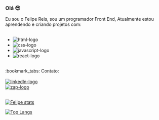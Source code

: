 ### Olá :sunglasses:

Eu sou o Felipe Reis, sou um programador Front End, Atualmente estou aprendendo e criando projetos com:
<br>
<br>
- <img src="https://img.shields.io/badge/HTML-239120?style=for-the-badge&logo=html5&logoColor=white" alt="html-logo" />
- <img src="https://img.shields.io/badge/CSS3-1572B6?style=for-the-badge&logo=css3&logoColor=white" alt="css-logo" />
- <img src="https://img.shields.io/badge/JavaScript-323330?style=for-the-badge&logo=javascript&logoColor=F7DF1E" alt="javascript-logo" />
- <img src="https://img.shields.io/badge/React-20232A?style=for-the-badge&logo=react&logoColor=61DAFB" alt="react-logo" />
<br>
  :bookmark_tabs: Contato:
<br>
<br>
   <a href="www.linkedin.com/in/felipedevnzp"><img src="https://img.shields.io/badge/LinkedIn-0077B5?style=for-the-badge&logo=linkedin&logoColor=white" alt="linkedln-logo" />
  <br>
   <a href="wa.me/5581988145030"><img src="https://img.shields.io/badge/WhatsApp-25D366?style=for-the-badge&logo=whatsapp&logoColor=white" alt="zap-logo" />
<br>
<br>

[![Felipe stats](https://github-readme-stats.vercel.app/api?username=felipenzp)](https://github.com/anuraghazra/github-readme-stats)

[![Top Langs](https://github-readme-stats.vercel.app/api/top-langs/?username=felipenzp)](https://github.com/anuraghazra/github-readme-stats)
